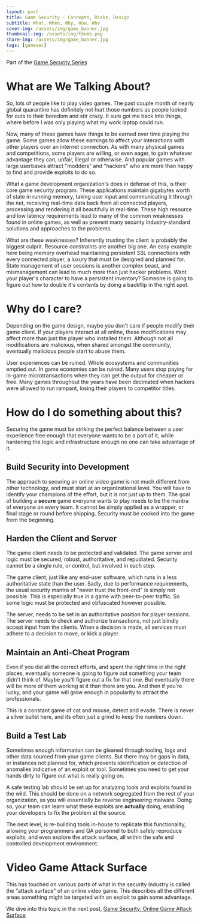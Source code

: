 ```yaml
---
layout: post
title: Game Security - Concepts, Risks, Design
subtitle: What, When, Why, How, Who
cover-img: /assets/img/game_banner.jpg
thumbnail-img: /assets/img/thumb.png
share-img: /assets/img/game_banner.jpg
tags: [gamesec]
---
```


Part of the [Game Security Series](../2020-07-07-gamesec-intro)

# What are We Talking About?

So, lots of people like to play video games. The past couple month of nearly global quarantine has definitely not hurt those numbers as people looked for outs to their boredom and stir crazy. It sure got me back into things, where before I was only playing what my work laptop could run.

Now, many of these games have things to be earned over time playing the game. Some games allow these earnings to affect your interactions with other players over an internet connection. As with many physical games and competitions, some players are willing, or even eager, to gain whatever advantage they can, unfair, illegal or otherwise. And popular games with large userbases attract "modders" and "hackers" who are more than happy to find and provide exploits to do so.

What a game development organization's does in defense of this, is their core game security program. These applications maintain gigabytes worth of state in running memory, taking user input and communicating it through the net, receiving real-time data back from all connected players, processing and rendering it all beautifully in real-time. These high resource and low latency requirements lead to many of the common weaknesses found in online games, as well as prevent many security industry-standard solutions and approaches to the problems.

What are these weaknesses? Inherently trusting the client is probably the biggest culprit. Resource constraints are another big one. An easy example here being memory overhead maintaining persistent SSL connections with every connected player, a luxury that must be designed and planned for. State management of user sessions is another complex beast, and mismanagement can lead to much more than just hacker problems. Want your player's character to have a persistent inventory? Someone is going to figure out how to double it's contents by doing a backflip in the right spot.

# Why do I care?

Depending on the game design, maybe you don't care if people modify their game client. If your players interact at all online, these modifications may affect more than just the player who installed them. Although not all modifications are malicious, when shared amongst the community, eventually malicious people start to abuse them.

User experiences can be ruined. Whole ecosystems and communities emptied out. In game economies can be ruined. Many users stop paying for in-game microtransactions when they can get the output for cheaper or free. Many games throughout the years have been decimated when hackers were allowed to run rampant, losing their players to competitor titles.

# How do I do something about this?

Securing the game must be striking the perfect balance between a user experience free enough that everyone wants to be a part of it, while hardening the logic and infrastructure enough no one can take advantage of it.

## Build Security into Development

The approach to securing an online video game is not much different from other technology, and must start at an organizational level. You will have to identify your champions of the effort, but it is not just up to them. The goal of building a **secure** game everyone wants to play needs to be the mantra of everyone on every team. It cannot be simply applied as a wrapper, or final stage or round before shipping. Security must be cooked into the game from the beginning.

## Harden the Client and Server

The game client needs to be protected and validated. The game server and logic must be secured, robust, authoritative, and repudiated. Security cannot be a single rule, or control, but involved in each step.

The game client, just like any end-user software, which runs in a less authoritative state than the user. Sadly, due to performance requirements, the usual security mantra of "never trust the front-end" is simply not possible. This is especially true in a game with peer-to-peer traffic. So some logic must be protected and obfuscated however possible.

The server, needs to be set in an authoritative position for player sessions. The server needs to check and authorize transactions, not just blindly accept input from the clients. When a decision is made, all services must adhere to a decision to move, or kick a player.

## Maintain an Anti-Cheat Program

Even if you did all the correct efforts, and spent the right time in the right places, eventually someone is going to figure out something your team didn't think of. Maybe you'll figure out a fix for that one. But eventually there will be more of them working at it than there are you. And then if you're lucky, and your game will grow enough in popularity to attract the professionals.

This is a constant game of cat and mouse, detect and evade. There is never a silver bullet here, and its often just a grind to keep the numbers down.

## Build a Test Lab

Sometimes enough information can be gleaned through tooling, logs and other data sourced from your game clients. But there may be gaps in data, or instances not planned for, which prevents identification or detection of anomalies indicative of an exploit or tool. Sometimes you need to get your hands dirty to figure out what is really going on.

A safe testing lab should be set up for analyzing tools and exploits found in the wild. This should be done on a network segregated from the rest of your organization, as you will essentially be reverse engineering malware. Doing so, your team can learn what these exploits are **actually** doing, enabling your developers to fix the problem at the source.

The next level, is re-building tools in-house to replicate this functionality, allowing your programmers and QA personnel to both safely reproduce exploits, and even explore the attack surface, all within the safe and controlled development environment.

# Video Game Attack Surface

This has touched on various parts of what in the security industry is called the "attack surface" of an online video game. This describes all the different areas something might be targeted with an exploit to gain some advantage.

We dive into this topic in the next post, [Game Security: Online Game Attack Surface](../2020-07-07-gamesec-intro)